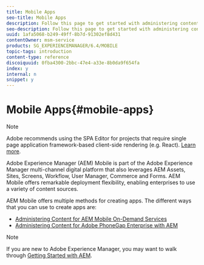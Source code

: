 ```yaml
---
title: Mobile Apps
seo-title: Mobile Apps
description: Follow this page to get started with administering content for mobile apps.
seo-description: Follow this page to get started with administering content for mobile apps.
uuid: 1afa5068-b249-49ff-8b7d-91302ef8d431
contentOwner: msm-service
products: SG_EXPERIENCEMANAGER/6.4/MOBILE
topic-tags: introduction
content-type: reference
discoiquuid: 0fba4300-2bbc-47e4-a33e-8b0da9f654fa
index: y
internal: n
snippet: y
---
```


# Mobile Apps{#mobile-apps}

>[!NOTE]
>
>Adobe recommends using the SPA Editor for projects that require single page application framework-based client-side rendering (e.g. React). [Learn more](../../sites/developing/using/spa-overview.md).

Adobe Experience Manager (AEM) Mobile is part of the Adobe Experience Manager multi-channel digital platform that also leverages AEM Assets, Sites, Screens, Workflow, User Manager, Commerce and Forms. AEM Mobile offers remarkable deployment flexibility, enabling enterprises to use a variety of content sources.

AEM Mobile offers multiple methods for creating apps. The different ways that you can use to create apps are:

* [Administering Content for AEM Mobile On-Demand Services](../../mobile/using/aem-mobile.md)
* [Administering Content for Adobe PhoneGap Enterprise with AEM](../../mobile/using/administer-phonegap.md)

>[!NOTE]
>
>If you are new to Adobe Experience Manager, you may want to walk through [Getting Started with AEM](../../sites/deploying/using/deploy.md).

